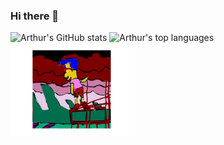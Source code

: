 ### Hi there 👋
![Arthur's GitHub stats](https://github-readme-stats-sigma-five.vercel.app/api?username=elvanaud&count_private=true&show_icons=true) 
![Arthur's top languages](https://github-readme-stats-sigma-five.vercel.app/api/top-langs/?username=elvanaud&hide=jupyter%20notebook&langs_count=10&layout=compact)
<img src="https://raw.githubusercontent.com/elvanaud/elvanaud/main/index.svg" alt="drawing" width="200" />
<!--
**elvanaud/elvanaud** is a ✨ _special_ ✨ repository because its `README.md` (this file) appears on your GitHub profile.

Here are some ideas to get you started:

- 🔭 I’m currently working on ...
- 🌱 I’m currently learning ...
- 👯 I’m looking to collaborate on ...
- 🤔 I’m looking for help with ...
- 💬 Ask me about ...
- 📫 How to reach me: ...
- 😄 Pronouns: ...
- ⚡ Fun fact: ...
-->
